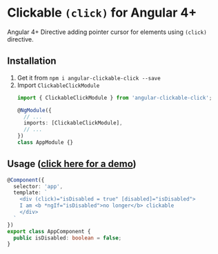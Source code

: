 # Clickable `(click)` for Angular 4+
Angular 4+ Directive adding pointer cursor for elements using `(click)` directive.

## Installation
1. Get it from `npm i angular-clickable-click --save`
2. Import `ClickableClickModule`
    ```typescript
    import { ClickableClickModule } from 'angular-clickable-click';

    @NgModule({
      // ...
      imports: [ClickableClickModule],
      // ...
    })
    class AppModule {}
    ```

## Usage ([click here for a demo](https://stackblitz.com/edit/angular-gitter-qnta72?file=app%2Fapp.component.ts))
```typescript
@Component({
  selector: 'app',
  template: `
    <div (click)="isDisabled = true" [disabled]="isDisabled">
    I am <b *ngIf="isDisabled">no longer</b> clickable
    </div>
  `
})
export class AppComponent {
  public isDisabled: boolean = false;
}
```
